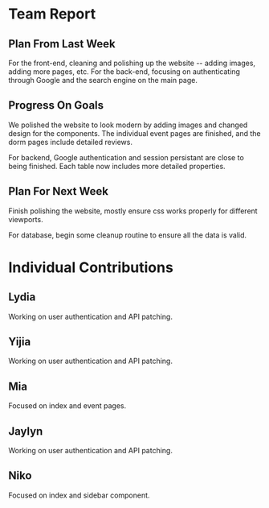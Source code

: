 # Team Report
## Plan From Last Week
For the front-end, cleaning and polishing up the website -- adding images, adding more pages, etc.
For the back-end, focusing on authenticating through Google and the search engine on the main page.

## Progress On Goals
We polished the website to look modern by adding images and changed design for the components. The individual event pages are finished, and the dorm pages include detailed reviews.

For backend, Google authentication and session persistant are close to being finished. Each table now includes more detailed properties.

## Plan For Next Week

Finish polishing the website, mostly ensure css works properly for different viewports.

For database, begin some cleanup routine to ensure all the data is valid.

# Individual Contributions

## Lydia
Working on user authentication and API patching.

## Yijia
Working on user authentication and API patching.

## Mia
Focused on index and event pages.

## Jaylyn
Working on user authentication and API patching.

## Niko
Focused on index and sidebar component.
